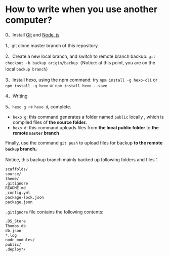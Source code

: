 # How to write when you use another computer?

0、Install [Git](<https://git-scm.com/downloads>) and [Node. js](<https://nodejs.org/zh-cn/download/>)

1、git clone master branch of this repository

2、Create a new local branch, and switch to remote branch backup: `git checkout -b backup origin/backup`（Notice: at this point, you are on the local `backup branch`）

3、Install hexo, using the npm command: try `npm install -g hexo-cli` or `npm install -g hexo` or `npm install hexo --save` 

4、Writing 

5、`hexo g` --> `hexo d`, complete.

- `hexo g`: this command generates a folder named `public` locally , which is compiled files of  **the source folder.**
- `hexo d`: this command uploads files from **the local public folder** to **the remote `master` branch**

Finally, use the command `git push` to upload files for backup **to the remote `backup` branch**。

Notice, this backup branch mainly backed up following folders and files：

``` xml
scaffolds/
source/ 
theme/
.gitignore
README.md
_config.yml
package-lock.json
package.json
```

`.gitignore` file contains the following contents: 

``` xml
.DS_Store
Thumbs.db
db.json
*.log
node_modules/
public/
.deploy*/
```

